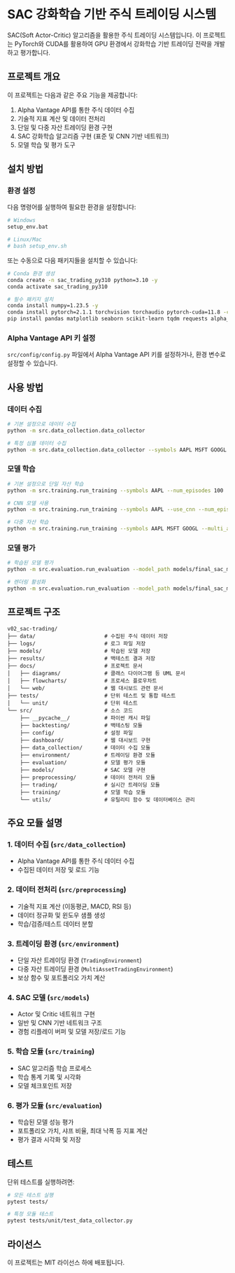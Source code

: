# SAC 강화학습 기반 주식 트레이딩 시스템

SAC(Soft Actor-Critic) 알고리즘을 활용한 주식 트레이딩 시스템입니다. 이 프로젝트는 PyTorch와 CUDA를 활용하여 GPU 환경에서 강화학습 기반 트레이딩 전략을 개발하고 평가합니다.

## 프로젝트 개요

이 프로젝트는 다음과 같은 주요 기능을 제공합니다:

1. Alpha Vantage API를 통한 주식 데이터 수집
2. 기술적 지표 계산 및 데이터 전처리
3. 단일 및 다중 자산 트레이딩 환경 구현
4. SAC 강화학습 알고리즘 구현 (표준 및 CNN 기반 네트워크)
5. 모델 학습 및 평가 도구

## 설치 방법

### 환경 설정

다음 명령어를 실행하여 필요한 환경을 설정합니다:

```bash
# Windows
setup_env.bat

# Linux/Mac
# bash setup_env.sh
```

또는 수동으로 다음 패키지들을 설치할 수 있습니다:

```bash
# Conda 환경 생성
conda create -n sac_trading_py310 python=3.10 -y
conda activate sac_trading_py310

# 필수 패키지 설치
conda install numpy=1.23.5 -y
conda install pytorch=2.1.1 torchvision torchaudio pytorch-cuda=11.8 -c pytorch -c nvidia -y
pip install pandas matplotlib seaborn scikit-learn tqdm requests alpha_vantage pytest pytest-cov python-dotenv
```

### Alpha Vantage API 키 설정

`src/config/config.py` 파일에서 Alpha Vantage API 키를 설정하거나, 환경 변수로 설정할 수 있습니다.

## 사용 방법

### 데이터 수집

```bash
# 기본 설정으로 데이터 수집
python -m src.data_collection.data_collector

# 특정 심볼 데이터 수집
python -m src.data_collection.data_collector --symbols AAPL MSFT GOOGL
```

### 모델 학습

```bash
# 기본 설정으로 단일 자산 학습
python -m src.training.run_training --symbols AAPL --num_episodes 100

# CNN 모델 사용
python -m src.training.run_training --symbols AAPL --use_cnn --num_episodes 100

# 다중 자산 학습
python -m src.training.run_training --symbols AAPL MSFT GOOGL --multi_asset --num_episodes 100
```

### 모델 평가

```bash
# 학습된 모델 평가
python -m src.evaluation.run_evaluation --model_path models/final_sac_model_20230101_120000 --symbols AAPL

# 렌더링 활성화
python -m src.evaluation.run_evaluation --model_path models/final_sac_model_20230101_120000 --symbols AAPL --render
```

## 프로젝트 구조

```
v02_sac-trading/
├── data/                      # 수집된 주식 데이터 저장
├── logs/                      # 로그 파일 저장
├── models/                    # 학습된 모델 저장
├── results/                   # 백테스트 결과 저장
├── docs/                      # 프로젝트 문서
│   ├── diagrams/              # 클래스 다이어그램 등 UML 문서
│   ├── flowcharts/            # 프로세스 플로우차트
│   └── web/                   # 웹 대시보드 관련 문서
├── tests/                     # 단위 테스트 및 통합 테스트
│   └── unit/                  # 단위 테스트
└── src/                       # 소스 코드
    ├── __pycache__/           # 파이썬 캐시 파일
    ├── backtesting/           # 백테스팅 모듈
    ├── config/                # 설정 파일
    ├── dashboard/             # 웹 대시보드 구현
    ├── data_collection/       # 데이터 수집 모듈
    ├── environment/           # 트레이딩 환경 모듈
    ├── evaluation/            # 모델 평가 모듈
    ├── models/                # SAC 모델 구현
    ├── preprocessing/         # 데이터 전처리 모듈
    ├── trading/               # 실시간 트레이딩 모듈
    ├── training/              # 모델 학습 모듈
    └── utils/                 # 유틸리티 함수 및 데이터베이스 관리
```

## 주요 모듈 설명

### 1. 데이터 수집 (`src/data_collection`)
- Alpha Vantage API를 통한 주식 데이터 수집
- 수집된 데이터 저장 및 로드 기능

### 2. 데이터 전처리 (`src/preprocessing`)
- 기술적 지표 계산 (이동평균, MACD, RSI 등)
- 데이터 정규화 및 윈도우 샘플 생성
- 학습/검증/테스트 데이터 분할

### 3. 트레이딩 환경 (`src/environment`)
- 단일 자산 트레이딩 환경 (`TradingEnvironment`)
- 다중 자산 트레이딩 환경 (`MultiAssetTradingEnvironment`)
- 보상 함수 및 포트폴리오 가치 계산

### 4. SAC 모델 (`src/models`)
- Actor 및 Critic 네트워크 구현
- 일반 및 CNN 기반 네트워크 구조
- 경험 리플레이 버퍼 및 모델 저장/로드 기능

### 5. 학습 모듈 (`src/training`)
- SAC 알고리즘 학습 프로세스
- 학습 통계 기록 및 시각화
- 모델 체크포인트 저장

### 6. 평가 모듈 (`src/evaluation`)
- 학습된 모델 성능 평가
- 포트폴리오 가치, 샤프 비율, 최대 낙폭 등 지표 계산
- 평가 결과 시각화 및 저장

## 테스트

단위 테스트를 실행하려면:

```bash
# 모든 테스트 실행
pytest tests/

# 특정 모듈 테스트
pytest tests/unit/test_data_collector.py
```

## 라이선스

이 프로젝트는 MIT 라이선스 하에 배포됩니다. 